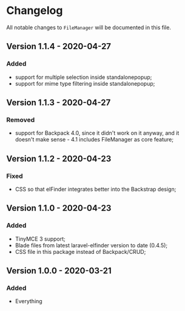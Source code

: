 # Changelog

All notable changes to `FileManager` will be documented in this file.

## Version 1.1.4 - 2020-04-27

### Added
- support for multiple selection inside standalonepopup;
- support for mime type filtering inside standalonepopup;


## Version 1.1.3 - 2020-04-27

### Removed
- support for Backpack 4.0, since it didn't work on it anyway, and it doesn't make sense - 4.1 includes FileManager as core feature;

## Version 1.1.2 - 2020-04-23

### Fixed
- CSS so that elFinder integrates better into the Backstrap design; 


## Version 1.1.0 - 2020-04-23

### Added
- TinyMCE 3 support;
- Blade files from latest laravel-elfinder version to date (0.4.5);
- CSS file in this package instead of Backpack/CRUD; 


## Version 1.0.0 - 2020-03-21

### Added
- Everything

